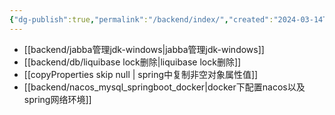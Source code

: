 ```yaml
---
{"dg-publish":true,"permalink":"/backend/index/","created":"2024-03-14T17:05:36.000+08:00","updated":"2024-03-14T17:05:36.000+08:00"}
---
```


+ [[backend/jabba管理jdk-windows\|jabba管理jdk-windows]]
+ [[backend/db/liquibase lock删除\|liquibase lock删除]]
+ [[copyProperties skip null \| spring中复制非空对象属性值]]
+ [[backend/nacos_mysql_springboot_docker\|docker下配置nacos以及spring网络环境]]
